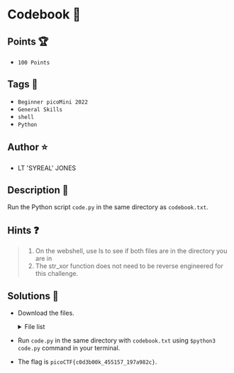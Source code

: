 # Codebook :blue_book:
## Points 🏆
- ```100 Points```

## Tags 🔗
- ```Beginner picoMini 2022```
- ```General Skills```
- ```shell```
- ```Python```

## Author ⭐
- LT 'SYREAL' JONES

## Description :book:
Run the Python script ```code.py``` in the same directory as ```codebook.txt```.

## Hints ❓
> 1. On the webshell, use ls to see if both files are in the directory you are in
> 2. The str_xor function does not need to be reverse engineered for this challenge.

## Solutions 🎯
- Download the files.
  <details>
    <summary>File list</summary>
      1. ```code.py``` = [Click here](https://artifacts.picoctf.net/c/102/code.py) 👈</br>
      2. ```codebook.txt``` = [Click here](https://artifacts.picoctf.net/c/102    /codebook.txt) 👈</br>
  </details>

- Run ```code.py``` in the same directory with ```codebook.txt``` using ```$python3 code.py``` command in your terminal.
- The flag is ```picoCTF{c0d3b00k_455157_197a982c}```.
